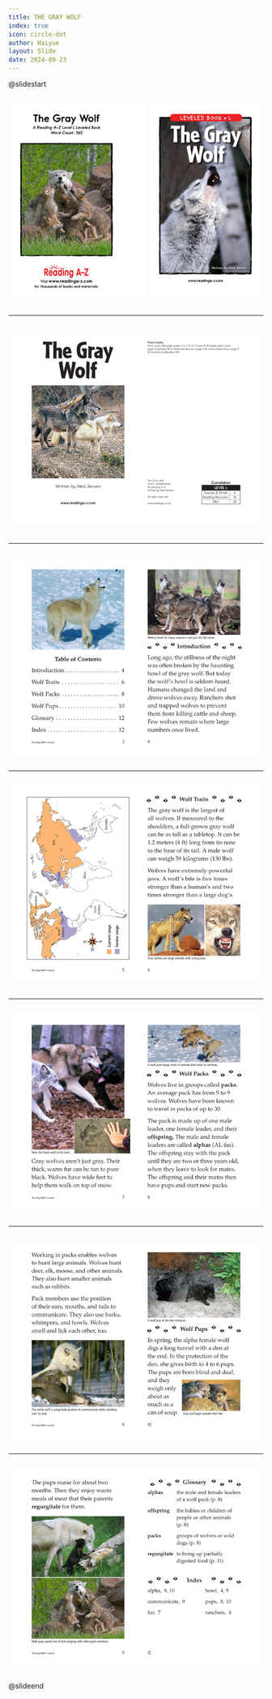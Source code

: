 ```yaml
---
title: THE GRAY WOLF
index: true
icon: circle-dot
author: Haiyue
layout: Slide
date: 2024-09-23
---
```

 
@slidestart

<div style="display:flex">
<div style="flex:1">

![](https://raw.githubusercontent.com/yclord/reading/refs/heads/master/english/Level-L/THE%20GRAY%20WOLF/001.webp)
</div>
<div style="flex:1">

![](https://raw.githubusercontent.com/yclord/reading/refs/heads/master/english/Level-L/THE%20GRAY%20WOLF/002.webp)
</div>
</div>

---

<div style="display:flex">
<div style="flex:1">

![](https://raw.githubusercontent.com/yclord/reading/refs/heads/master/english/Level-L/THE%20GRAY%20WOLF/003.webp)
</div>
<div style="flex:1">

![](https://raw.githubusercontent.com/yclord/reading/refs/heads/master/english/Level-L/THE%20GRAY%20WOLF/004.webp)
</div>
</div>

---

<div style="display:flex">
<div style="flex:1">

![](https://raw.githubusercontent.com/yclord/reading/refs/heads/master/english/Level-L/THE%20GRAY%20WOLF/005.webp)
</div>
<div style="flex:1">

![](https://raw.githubusercontent.com/yclord/reading/refs/heads/master/english/Level-L/THE%20GRAY%20WOLF/006.webp)
</div>
</div>

---

<div style="display:flex">
<div style="flex:1">

![](https://raw.githubusercontent.com/yclord/reading/refs/heads/master/english/Level-L/THE%20GRAY%20WOLF/007.webp)
</div>
<div style="flex:1">

![](https://raw.githubusercontent.com/yclord/reading/refs/heads/master/english/Level-L/THE%20GRAY%20WOLF/008.webp)
</div>
</div>

---

<div style="display:flex">
<div style="flex:1">

![](https://raw.githubusercontent.com/yclord/reading/refs/heads/master/english/Level-L/THE%20GRAY%20WOLF/009.webp)
</div>
<div style="flex:1">

![](https://raw.githubusercontent.com/yclord/reading/refs/heads/master/english/Level-L/THE%20GRAY%20WOLF/010.webp)
</div>
</div>

---

<div style="display:flex">
<div style="flex:1">

![](https://raw.githubusercontent.com/yclord/reading/refs/heads/master/english/Level-L/THE%20GRAY%20WOLF/011.webp)
</div>
<div style="flex:1">

![](https://raw.githubusercontent.com/yclord/reading/refs/heads/master/english/Level-L/THE%20GRAY%20WOLF/012.webp)
</div>
</div>

---

<div style="display:flex">
<div style="flex:1">

![](https://raw.githubusercontent.com/yclord/reading/refs/heads/master/english/Level-L/THE%20GRAY%20WOLF/013.webp)
</div>
<div style="flex:1">

![](https://raw.githubusercontent.com/yclord/reading/refs/heads/master/english/Level-L/THE%20GRAY%20WOLF/014.webp)
</div>
</div>

@slideend